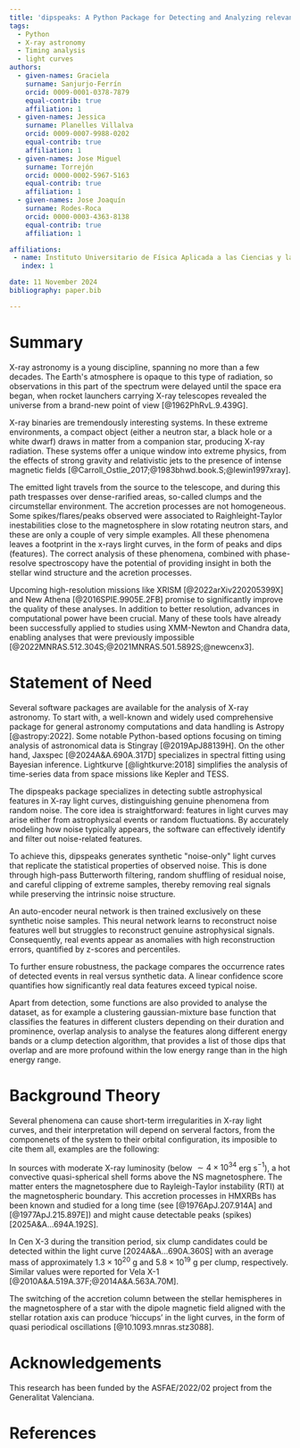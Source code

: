 ```yaml
---
title: 'dipspeaks: A Python Package for Detecting and Analyzing relevant dips and peaks in light curves'
tags:
  - Python
  - X-ray astronomy
  - Timing analysis
  - light curves
authors:
  - given-names: Graciela
    surname: Sanjurjo-Ferrín
    orcid: 0009-0001-0378-7879
    equal-contrib: true
    affiliation: 1
  - given-names: Jessica 
    surname: Planelles Villalva
    orcid: 0009-0007-9988-0202
    equal-contrib: true
    affiliation: 1
  - given-names: Jose Miguel 
    surname: Torrejón
    orcid: 0000-0002-5967-5163
    equal-contrib: true
    affiliation: 1
  - given-names: Jose Joaquín 
    surname: Rodes-Roca
    orcid: 0000-0003-4363-8138
    equal-contrib: true
    affiliation: 1

affiliations:
 - name: Instituto Universitario de Física Aplicada a las Ciencias y las Tecnologías, Universidad de Alicante, 03690 Alicante, Spain
   index: 1

date: 11 November 2024
bibliography: paper.bib

---
```



# Summary

X-ray astronomy is a young discipline, spanning no more than a few decades. The Earth's atmosphere is opaque to this type of radiation, so observations in this part of the spectrum were delayed until the space era began, when rocket launchers carrying X-ray telescopes revealed the universe from a brand-new point of view [@1962PhRvL.9.439G].

X-ray binaries are tremendously interesting systems. In these extreme environments, a compact object (either a neutron star, a black hole or a white dwarf) draws in matter from a companion star, producing X-ray radiation. These systems offer a unique window into extreme physics, from the effects of strong gravity and relativistic jets to the presence of intense magnetic fields [@Carroll_Ostlie_2017;@1983bhwd.book.S;@lewin1997xray].

The emitted light travels from the source to the telescope, and during this path trespasses over dense-rarified areas, so-called clumps and the circumstellar environment. The accretion processes are not homogeneous. Some spikes/flares/peaks observed were associated to Raighleight-Taylor inestabilities close to the magnetosphere in slow rotating neutron stars, and these are only a couple of very simple examples. All these phenomena leaves a footprint in the x-rays lirght curves, in the form of peaks and dips (features). The correct analysis of these phenomena, combined with phase-resolve spectroscopy have the potential of providing insight in both the stellar wind structure and the acretion processes.

Upcoming high-resolution missions like XRISM [@2022arXiv220205399X] and New Athena [@2016SPIE.9905E.2FB] promise to significantly improve the quality of these analyses. In addition to better resolution, advances in computational power have been crucial. Many of these tools have already been successfully applied to studies using XMM-Newton and Chandra data, enabling analyses that were previously impossible [@2022MNRAS.512.304S;@2021MNRAS.501.5892S;@newcenx3].


# Statement of Need

Several software packages are available for the analysis of X-ray astronomy. To start with, a well-known and widely used comprehensive package for general astronomy computations and data handling is Astropy [@astropy:2022]. Some notable Python-based options focusing on timing analysis of astronomical data is Stingray [@2019ApJ88139H]. On the other hand, Jaxspec [@2024A&A.690A.317D] specializes in spectral fitting using Bayesian inference. Lightkurve [@lightkurve:2018] simplifies the analysis of time-series data from space missions like Kepler and TESS. 

The dipspeaks package specializes in detecting subtle astrophysical features in X-ray light curves, distinguishing genuine phenomena from random noise. The core idea is straightforward: features in light curves may arise either from astrophysical events or random fluctuations. By accurately modeling how noise typically appears, the software can effectively identify and filter out noise-related features.

To achieve this, dipspeaks generates synthetic "noise-only" light curves that replicate the statistical properties of observed noise. This is done through high-pass Butterworth filtering, random shuffling of residual noise, and careful clipping of extreme samples, thereby removing real signals while preserving the intrinsic noise structure.

An auto-encoder neural network is then trained exclusively on these synthetic noise samples. This neural network learns to reconstruct noise features well but struggles to reconstruct genuine astrophysical signals. Consequently, real events appear as anomalies with high reconstruction errors, quantified by z-scores and percentiles.

To further ensure robustness, the package compares the occurrence rates of detected events in real versus synthetic data. A linear confidence score quantifies how significantly real data features exceed typical noise. 

Apart from detection, some functions are also provided to analyse the dataset, as for example a clustering gaussian-mixture base function that classifies the features in different clusters depending on their duration and prominence, overlap analysis to analyse the features along different energy bands or a clump detection algorithm, that provides a list of those dips that overlap and are more profound within the low energy range than in the high energy range.

# Background Theory
Several phenomena can cause short-term irregularities in X-ray light curves, and their interpretation will depend on serveral factors, from the componenets of the system to their orbital configuration, its imposible to cite them all, examples are the following:

In sources with moderate X-ray luminosity (below $\sim 4 \times 10^{34}$ erg s$^{-1}$), a hot convective quasi-spherical shell forms above the NS magnetosphere. The matter enters the magnetosphere due to Rayleigh-Taylor instability (RTI) at the magnetospheric boundary. This accretion processes in HMXRBs has been known and studied for a long time (see [@1976ApJ.207.914A] and [@1977ApJ.215.897E]) and might cause detectable peaks (spikes) [2025A&A...694A.192S].

In Cen X-3 during the transition period, six clump candidates could be detected within the light curve [2024A&A...690A.360S] with an average mass of approximately $1.3\times 10^{20}$ g and $5.8\times 10^{19}$ g per clump, respectively. Similar values were reported for Vela X-1 [@2010A&A.519A.37F;@2014A&A.563A.70M]. 

The switching of the accretion column between the stellar hemispheres in the magnetosphere of a star with the dipole magnetic field aligned with the stellar rotation axis can produce ‘hiccups’ in the light curves, in the form of quasi periodical oscillations [@10.1093.mnras.stz3088].  

# Acknowledgements

This research has been funded by the ASFAE/2022/02 project from the Generalitat Valenciana.


# References
